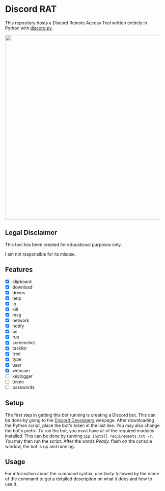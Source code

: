 # Discord RAT
This repository hosts a Discord Remote Access Tool written entirely in Python with [discord.py](https://discordpy.readthedocs.io/en/stable/).

<img src="https://i.ibb.co/rxzJ34Z/image.png" width=600>

## Legal Disclaimer
This tool has been created for educational purposes only.

I am not responsible for its misuse.

## Features
- [x] clipboard
- [x] download
- [x] drives
- [x] help
- [x] ip
- [x] kill
- [x] msg
- [x] network
- [x] notify
- [x] ps
- [x] run
- [x] screenshot
- [x] tasklist
- [x] tree
- [x] type
- [x] user
- [x] webcam
- [ ] keylogger
- [ ] token
- [ ] passwords

## Setup
The first step in getting this bot running is creating a Discord bot. This can be done by going to the [Discord Developers](https://discord.com/developers) webpage. After downloading the Python script, place the bot's token in the last line. You may also change the bot's prefix. To run the bot, you must have all of the required modules installed. This can be done by running ```pip install requirements.txt -r```. You may then run the script. After the words *Ready.* flash on the console window, the bot is up and running.

## Usage
For information about the command syntax, use ```$help``` followed by the name of the command to get a detailed description on what it does and how to use it.
